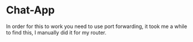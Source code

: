# Chat-App

In order for this to work you need to use port forwarding, it took me a while to find this, I manually did it for my router.
